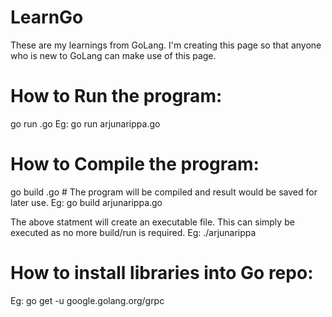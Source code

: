 # LearnGo
These are my learnings from GoLang. I'm creating this page so that anyone who is new to GoLang can make use of this page.

# How to Run the program:
go run <filename>.go
  Eg: go run arjunarippa.go
  
# How to Compile the program:
go build <filename>.go # The program will be compiled and result would be saved for later use.
  Eg: go build arjunarippa.go
  
The above statment will create an executable file. This can simply be executed as no more build/run is required.
  Eg: ./arjunarippa
 
# How to install libraries into Go repo:
  Eg: go get -u google.golang.org/grpc
